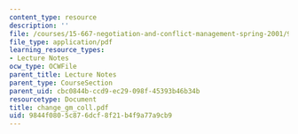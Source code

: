 ```yaml
---
content_type: resource
description: ''
file: /courses/15-667-negotiation-and-conflict-management-spring-2001/9844f0805c876dcf8f21b4f9a77a9cb9_change_gm_coll.pdf
file_type: application/pdf
learning_resource_types:
- Lecture Notes
ocw_type: OCWFile
parent_title: Lecture Notes
parent_type: CourseSection
parent_uid: cbc0844b-ccd9-ec29-098f-45393b46b34b
resourcetype: Document
title: change_gm_coll.pdf
uid: 9844f080-5c87-6dcf-8f21-b4f9a77a9cb9
---
```

